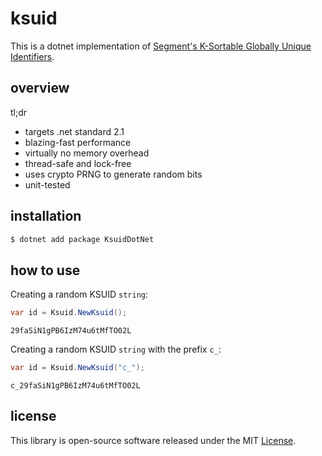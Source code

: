 # ksuid

This is a dotnet implementation of [Segment's K-Sortable Globally Unique Identifiers](https://github.com/segmentio/ksuid).

## overview

tl;dr

- targets .net standard 2.1
- blazing-fast performance
- virtually no memory overhead
- thread-safe and lock-free
- uses crypto PRNG to generate random bits
- unit-tested

## installation

``` sh
$ dotnet add package KsuidDotNet
```

## how to use

Creating a random KSUID `string`:

``` csharp
var id = Ksuid.NewKsuid();
```

```
29faSiN1gPB6IzM74u6tMfTO02L
```

Creating a random KSUID `string` with the prefix `c_`:

``` csharp
var id = Ksuid.NewKsuid("c_");
```

```
c_29faSiN1gPB6IzM74u6tMfTO02L
```

## license

This library is open-source software released under the MIT [License](LICENSE).